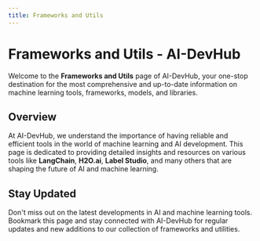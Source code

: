 ```yaml
---
title: Frameworks and Utils
---
```


# Frameworks and Utils - AI-DevHub

Welcome to the **Frameworks and Utils** page of AI-DevHub, your one-stop destination for the most comprehensive and up-to-date information on machine learning tools, frameworks, models, and libraries.

## Overview
At AI-DevHub, we understand the importance of having reliable and efficient tools in the world of machine learning and AI development. This page is dedicated to providing detailed insights and resources on various tools like **LangChain**, **H2O.ai**, **Label Studio**, and many others that are shaping the future of AI and machine learning.

## Stay Updated
Don't miss out on the latest developments in AI and machine learning tools. Bookmark this page and stay connected with AI-DevHub for regular updates and new additions to our collection of frameworks and utilities.
